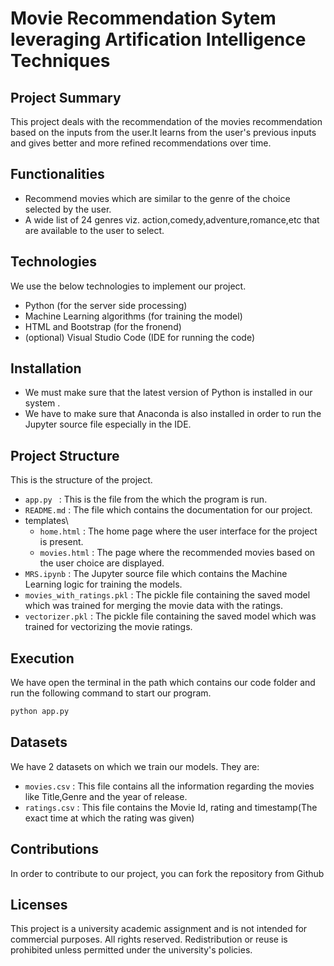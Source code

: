 # Movie Recommendation Sytem leveraging  Artification Intelligence Techniques

## Project Summary 
This project deals with the recommendation of the movies recommendation based on the inputs from the user.It learns from the user's previous inputs and gives better and more refined recommendations over time.

## Functionalities
- Recommend movies which are similar to the genre of the choice selected by the user.
- A wide list of 24 genres viz. action,comedy,adventure,romance,etc that are available to the user to select.

## Technologies
We use the below technologies to implement our project.
- Python (for the server side processing)
- Machine Learning algorithms (for training the model)
- HTML and Bootstrap (for the fronend)
- (optional) Visual Studio Code (IDE for running the code)
  
## Installation
- We must make sure that the latest version of Python is installed in our system .
- We have to make sure that Anaconda is also installed in order to run the Jupyter source file especially in the IDE.

## Project Structure
This is the structure of the project.

- `app.py ` : This is the file from the which the program 
  is run.
- `README.md` : The file which contains the documentation for our project.  
- templates\
    - `home.html` : The home page where the user interface for the project is present.
    - `movies.html` : The page where the recommended movies based on the user choice are displayed.
- `MRS.ipynb` : The Jupyter source file which contains the Machine Learning logic for training the models.
- `movies_with_ratings.pkl` : The pickle file containing the saved model which was trained for merging the movie data with the ratings.
- `vectorizer.pkl` :  The pickle file containing the saved model which was trained for vectorizing the movie ratings.
  
## Execution
 We have open the terminal in the path which contains our code folder and run the following command to start our program.

 ```bash
 python app.py 
 ``` 

## Datasets 
 We have 2 datasets on which we train our models. They are:
 - `movies.csv` : This file contains all the information regarding the movies like Title,Genre and the year of release.
 - `ratings.csv` : This file contains the Movie Id, rating and timestamp(The exact time at which the rating was given)

## Contributions
 In order to contribute to our project, you can fork the repository from Github

## Licenses 
This project is a university academic assignment and is not intended for commercial purposes. All rights reserved. Redistribution or reuse is prohibited unless permitted under the  university's policies.

